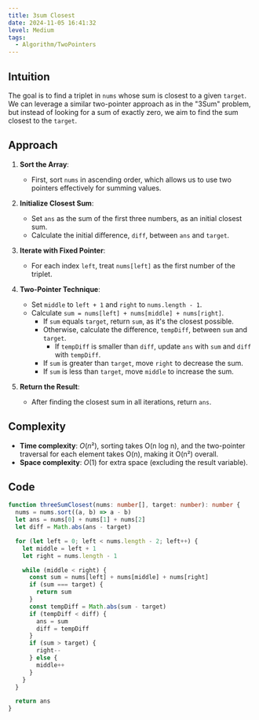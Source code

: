 ```yaml
---
title: 3sum Closest
date: 2024-11-05 16:41:32
level: Medium
tags:  
  - Algorithm/TwoPointers
---
```


## Intuition

The goal is to find a triplet in `nums` whose sum is closest to a given `target`. We can leverage a similar two-pointer approach as in the "3Sum" problem, but instead of looking for a sum of exactly zero, we aim to find the sum closest to the `target`.

## Approach

1. **Sort the Array**:
   - First, sort `nums` in ascending order, which allows us to use two pointers effectively for summing values.

2. **Initialize Closest Sum**:
   - Set `ans` as the sum of the first three numbers, as an initial closest sum.
   - Calculate the initial difference, `diff`, between `ans` and `target`.

3. **Iterate with Fixed Pointer**:
   - For each index `left`, treat `nums[left]` as the first number of the triplet.

4. **Two-Pointer Technique**:
   - Set `middle` to `left + 1` and `right` to `nums.length - 1`.
   - Calculate `sum = nums[left] + nums[middle] + nums[right]`.
	 - If `sum` equals `target`, return `sum`, as it's the closest possible.
	 - Otherwise, calculate the difference, `tempDiff`, between `sum` and `target`.
	   - If `tempDiff` is smaller than `diff`, update `ans` with `sum` and `diff` with `tempDiff`.
	 - If `sum` is greater than `target`, move `right` to decrease the sum.
	 - If `sum` is less than `target`, move `middle` to increase the sum.

5. **Return the Result**:
   - After finding the closest sum in all iterations, return `ans`.

## Complexity

- **Time complexity**: $O(n²)$, sorting takes O(n log n), and the two-pointer traversal for each element takes O(n), making it O(n²) overall.
- **Space complexity**: $O(1)$ for extra space (excluding the result variable).

## Code

```ts
function threeSumClosest(nums: number[], target: number): number {
  nums = nums.sort((a, b) => a - b)
  let ans = nums[0] + nums[1] + nums[2]
  let diff = Math.abs(ans - target)

  for (let left = 0; left < nums.length - 2; left++) {
    let middle = left + 1
    let right = nums.length - 1

    while (middle < right) {
      const sum = nums[left] + nums[middle] + nums[right]
      if (sum === target) {
        return sum
      }
      const tempDiff = Math.abs(sum - target)
      if (tempDiff < diff) {
        ans = sum
        diff = tempDiff
      }
      if (sum > target) {
        right--
      } else {
        middle++
      }
    }
  }

  return ans
}
```
